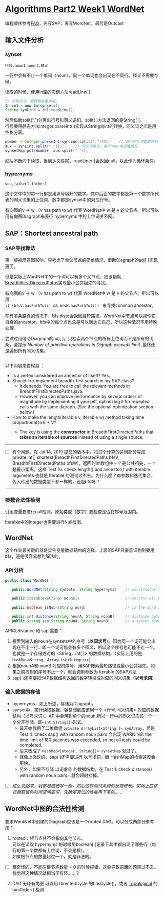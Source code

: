 # [Algorithms Part2 Week1 WordNet](https://www.coursera.org/learn/algorithms-part2/programming/BCNsp/wordnet)

编程顺序参考[FAQ](https://coursera.cs.princeton.edu/algs4/assignments/wordnet/faq.php)，先写SAP，再写WordNet，最后是Outcast

## 输入文件分析

### synset

```行号,noun1 noun2,释义```

一行中会有不止一个单词（noun），同一个单词也会出现在不同行。释义不需要存储。

读取的时候，使用In库的实例方法readLine( )

```java
// 实例方法，需要用变量调用。
In in1 = new In(synsets);
String synLine = in1.readLine();

```

然后借助split(",")分离出行号和同义词们。split( )方法返回的是String[ ]。  
行号要用静态方法Integer.parseInt( )实现从String向int的转换，同义词之间是用空格分离。

```java
number = Integer.parseInt(synLine.split(",")[0]);   // 该行同义词集的序号
aux = synLine.split(",")[1];    // 同义词集合，每个noun用空格隔开
synsetMap.put(number, aux.split(" "));     
```

然后不断向下读取，当到达文件尾，readLine( )会返回null，以此作为循环条件。

### hypernyms

```son,father1,father2```

这个文件中的每一行都是用逗号隔开的数字。其中后面的数字都是第一个数字所代表的同义词集的上位词，数字都是synset中的对应行号。

有向图的v -> w （v has path to w) 代表 WordNet中 w 是 v 的父节点。所以可以用有向图Diagraph来表征 hypernyms 中的上位词关系网。

## SAP：Shortest ancestral path

### SAP寻找算法

第一版被示意图影响，只考虑了单父节点的简单情况，借助Diagraph的adj[ ]实现遍历。

但是实际上WordNet中的一个词可以有多个父节点，应该借助[BreadthFirstDirectedPaths](https://algs4.cs.princeton.edu/42digraph/BreadthFirstDirectedPaths.java.html)实现最小公共祖先的寻找。

有向图的v -> w （v has path to w) 代表 WordNet中 w 是 v 的父节点。所以可以用  
```if (bfsV.hasPathTo(i) && bfsW.hasPathTo(i)) ``` 来寻找common ancestor。

在有多条路径的情况下，bfs.disto会返回最短路径。WordNet中节点可以视作它自身的ancestor，bfs中的每个点也总是可以到达它自己，所以这种情况不用特殊处理。

尝试过用借助Diagraph的adj[ ]，只检索两个节点的所有上位词而不是所有的词条，会提示 *Number of primitive operations in Digraph exceeds limit* ,最终还是遍历所有同义词集。

***

以下内容来自[FAQ](https://coursera.cs.princeton.edu/algs4/assignments/wordnet/faq.php) ：

* Is a vertex considered an ancestor of itself? Yes.
* Should I re-implement breadth-first search in my SAP class?   
  * It depends. You are free to call the relevant methods in BreadthFirstDirectedPaths.java.   
  * However, you can improve performance by several orders of magnitude by implementing it yourself, optimizing it for repeated calls with the same digraph. (See the optional optimization section below.)   
* How to make  the length(Iterable<Integer> v, Iterable<Integer> w) method taking time proportional to E + V?   
  * The key is using the **constructor** in BreadthFirstDirectedPaths that **takes an iterable of sources** instead of using a single source.
  
***

- [ ] 有个问题。在 Jul 14, 2019 提交的版本中，把四个计算的共同部分写成private int[] shortest(BreadthFirstDirectedPaths bfsV, BreadthFirstDirectedPaths bfsW)，返回的int数组中一个是公共祖先，一个是最小距离。这样 Test 16: check length() and ancestor() with iterable arguments 也就是 Iterable<Integer> 的测试过不去。为什么呢？单参数和迭代集合，传入传出的数据类型不都一样的，还是bfs吗？

***

### 参数合法性检测

引用变量要进行null检测，原始类型（数字）要检查是否在序号范围内。

Iterable<Integer>中的Integer也需要进行Null检测。

## WordNet

这个作业最关键的就是实例变量数据结构的选择。上面的SAP只要意识到到要用bfs，还是很容易想到解法的。

### API分析

```java
public class WordNet {

   public WordNet(String synsets, String hypernyms)    // constructor takes the name of the two input files

   public Iterable<String> nouns()                     // returns all WordNet nouns
   
   public boolean isNoun(String word)                  // is the word a WordNet noun?

   public int distance(String nounA, String nounB)     // distance between nounA and nounB (defined below)
   public String sap(String nounA, String nounB)       // a synset (second field of synsets.txt) that is the common ancestor of nounA and nounB in a shortest ancestral path (defined below)

```

API中,distance 和 sap 需要：

1. 搜索到输入的noun在synsets中的序号（**以词求号**）。因为同一个词可能会出现在不止一行，即一个词可能会有多个释义，所以这个序号也可能不止一个。也就是一个存储成对的 <String，int[ ]> 的数据结构。（实际上用的是 ```HashMap<String, ArrayList<Integer>>```）
2. 根据nounA和nounB 对应的序号，用SAP搜索最短路径或最小公共祖先。如果之前找到的序号不止一个，就会调用参数为 Iterable<Integer> 的SAP方法
3. sap( )还需要把SAP数据结构返回的数字转换成对应的同义词集（**以号求词**）

### 输入数据的存储

* hypernyms，如上所述，存储为Diagraph。  
* synset中，按行读取数据，容易想到应该用一个 <行号,同义词集> 对应的数据结构（以号求词）。API中会用到单个的noun,所以一行中的同义词应该一个一个分开存储，即```<int,String[]>```形式。  
  * 最开始我用了二维数组 ```private ArrayList<String[]> synArray```，但是 Test 4: check sap() with random noun pairs 会出现 WARNING: the time limit of 180 seconds was exceeded, so not all tests could be completed.
  * 后来改成了 ```HashMap<Integer, String[]> synsetMap``` 就过了。
  * 就像上面说的，sap( )还需要进行 以号求词，而 HashMap的检索速度会更快。
  * 另外，如果不存储 以词求号 的数据结构，在 Test 1: check distance() with random noun pairs= 就会超时挂掉。
  
- [ ] *这么说起来，我都是随便写一份，然后依靠测试系统的反馈修改。实际上应该按照题目的时间空间要求，先确定算法的性能再下笔的……* 

## WordNet中图的合法性检测

要求WordNet中创建的Diagraph应该是一个rooted DAG。可以分成两部分来考虑：

1. rooted：根节点并不会指向其他节点。  
  可以在读取 hypernyms 的时候用boolean[ ]记录下其中都出现了哪些行（每行的第一个数都有上位词，不会是根）。  
  如果根节点的数量超过一个，就是非法的。
  - [ ] 很奇怪的，不能在根节点数量 = 0 的时候报错，这会导致前面的题目过不去。我觉得这种情况就相当于有环……？

2. DAG 无环有向图
  可以用 DirectedCycle 的hasCycle()，或者 [Topological](https://algs4.cs.princeton.edu/code/javadoc/edu/princeton/cs/algs4/Topological.html#hasOrder()) 的 hasOrder() 检测

 
